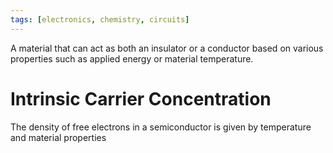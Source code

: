 ```yaml
---
tags: [electronics, chemistry, circuits]
---
```

A material that can act as both an insulator or a conductor based on various properties such as applied energy or material temperature.

# Intrinsic Carrier Concentration
The density of free electrons in a semiconductor is given by temperature and material properties